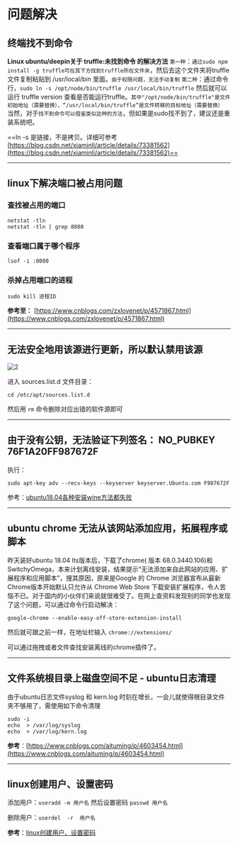# 问题解决

## 终端找不到命令

**Linux ubuntu/deepin关于 truffle:未找到命令 的解决方法**
`第一种`：`通过sudo npm install -g truffle可在其下方找到truffle所在文件夹`，然后去这个文件夹将truffle文件复制粘贴到 /usr/local/bin 里面。`由于权限问题，无法手动复制`
`第二种`：通过命令行，`sudo ln -s /opt/node/bin/truffle /usr/local/bin/truffle`
然后就可以运行 truffle version 查看是否能运行truffle。`其中"/opt/node/bin/truffle"是文件初始地址（需要替换），“/usr/local/bin/truffle”是文件转移的目标地址（需要替换）`
当然，对于`找不到命令可以借鉴类似这种的方法`，但如果是sudo找不到了，建议还是重装系统吧。

==ln -s 是链接，不是拷贝。详细可参考 [https://blog.csdn.net/xiaminli/article/details/73381562](https://blog.csdn.net/xiaminli/article/details/73381562)==

---

## linux下解决端口被占用问题

### 查找被占用的端口

```shell
netstat -tln
netstat -tln | grep 8080
```

### 查看端口属于哪个程序

```shell
lsof -i :8080
```

### 杀掉占用端口的进程

```shell
sudo kill 进程ID
```

**参考至：** [https://www.cnblogs.com/zxlovenet/p/4571867.html](https://www.cnblogs.com/zxlovenet/p/4571867.html)

---

## 无法安全地用该源进行更新，所以默认禁用该源

![2](https://img2018.cnblogs.com/blog/1358194/201809/1358194-20180928173035176-1984182824.png)

进入 sources.list.d 文件目录：

```shell
cd /etc/apt/sources.list.d
```

然后用 `rm` 命令删除对应出错的软件源即可

---

## 由于没有公钥，无法验证下列签名： NO_PUBKEY 76F1A20FF987672F

执行：

```shell
sudo apt-key adv --recv-keys --keyserver keyserver.Ubuntu.com F987672F
```

参考：[ubuntu18.04各种安装wine方法都失败](https://ask.csdn.net/questions/718212)

---

## ubuntu chrome 无法从该网站添加应用，拓展程序或脚本

昨天装好ubuntu 18.04 lts版本后，下载了chrome( 版本 68.0.3440.106)和SwitchyOmega，本来计划离线安装，结果提示“无法添加来自此网站的应用、扩展程序和应用脚本”，搜其原因，原来是Google 的 Chrome 浏览器宣布从最新Chrome版本开始默认只允许从 Chrome Web Store 下载安装扩展程序，令人苦恼不已。对于国内的小伙伴们来说就很难受了。在网上查资料发现别的同学也发现了这个问题，可以通过命令行启动解决：

```shell
google-chrome --enable-easy-off-store-extension-install
```

然后就可跟之前一样，在地址栏输入 `chrome://extensions/`

可以通过拖拽或者文件查找安装离线的chrome插件了。

---

## 文件系统根目录上磁盘空间不足 - ubuntu日志清理

由于ubuntu日志文件syslog 和 kern.log 时刻在增长，一会儿就使得根目录文件夹不够用了，需使用如下命令清理

```shell
sudo -i
echo  > /var/log/syslog
echo  > /var/log/kern.log
```

**参考**：[https://www.cnblogs.com/aituming/p/4603454.html](https://www.cnblogs.com/aituming/p/4603454.html)

---

## linux创建用户、设置密码

添加用户：`useradd -m 用户名`  然后设置密码  `passwd 用户名`

删除用户：`userdel  -r  用户名`

**参考**：[linux创建用户、设置密码](https://blog.csdn.net/li_101357/article/details/69367457)